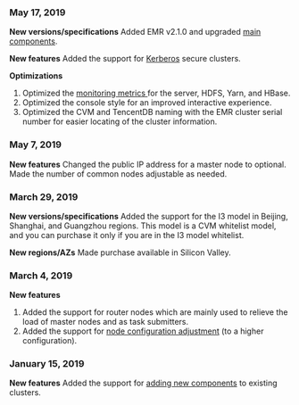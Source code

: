 ### May 17, 2019 
**New versions/specifications**
Added EMR v2.1.0 and upgraded [main components](https://cloud.tencent.com/document/product/589/20279).

**New features**
Added the support for [Kerberos](https://cloud.tencent.com/document/product/589/35064) secure clusters.

**Optimizations**
1. Optimized the [monitoring metrics ](https://cloud.tencent.com/document/product/589/35070) for the server, HDFS, Yarn, and HBase.
2. Optimized the console style for an improved interactive experience.
3. Optimized the CVM and TencentDB naming with the EMR cluster serial number for easier locating of the cluster information.

### May 7, 2019  
**New features**
Changed the public IP address for a master node to optional.
Made the number of common nodes adjustable as needed.

### March 29, 2019  
**New versions/specifications**
Added the support for the I3 model in Beijing, Shanghai, and Guangzhou regions. This model is a CVM whitelist model, and you can purchase it only if you are in the I3 model whitelist.

**New regions/AZs**
Made purchase available in Silicon Valley.

### March 4, 2019
**New features**
1. Added the support for router nodes which are mainly used to relieve the load of master nodes and as task submitters.
2. Added the support for [node configuration adjustment](https://cloud.tencent.com/document/product/589/34365) (to a higher configuration).

### January 15, 2019
**New features**
Added the support for [adding new components](https://cloud.tencent.com/document/product/589/34366) to existing clusters.
